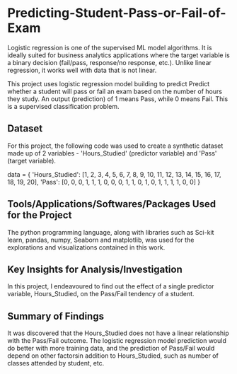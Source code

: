 # Predicting-Student-Pass-or-Fail-of-Exam

Logistic regression is one of the supervised ML model algorithms. It is ideally suited for business analytics 
applications where the target variable is a binary decision (fail/pass, response/no response, etc.). Unlike linear
regression, it works well with data that is not linear.

This project uses logistic regression model building to predict Predict whether a student will pass or fail an exam based
on the number of hours they study. An output (prediction) of 1 means Pass, while 0 means Fail. This is a supervised classification problem.

## Dataset
For this project, the following code was used to create a synthetic dataset made up of 2 variables - 'Hours_Studied' (predictor variable) and 'Pass' (target variable).

data = {
    'Hours_Studied': [1, 2, 3, 4, 5, 6, 7, 8, 9, 10, 11, 12, 13, 14, 15, 16, 17, 18, 19, 20],
    'Pass': [0, 0, 0, 1, 1, 1, 0, 0, 0, 1, 1, 0, 1, 0, 1, 1, 1, 1, 0, 0]
}
    
## Tools/Applications/Softwares/Packages Used for the Project
The python programming language, along with libraries such as Sci-kit learn, pandas, numpy, Seaborn and matplotlib, was used for the explorations and visualizations contained in this work.

## Key Insights for Analysis/Investigation
In this project, I endeavoured to find out the effect of a single predictor variable, Hours_Studied, on the Pass/Fail tendency of a student.

## Summary of Findings
It was discovered that the Hours_Studied does not have a linear relationship with the Pass/Fail outcome.
The logistic regression model prediction would do better with more training data, and the prediction of Pass/Fail would depend on other factorsin addition to Hours_Studied, such as number of classes attended by student, etc.
